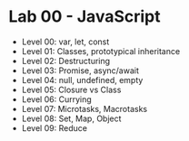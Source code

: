 # Lab 00 - JavaScript

- Level 00: var, let, const
- Level 01: Classes, prototypical inheritance
- Level 02: Destructuring
- Level 03: Promise, async/await
- Level 04: null, undefined, empty
- Level 05: Closure vs Class
- Level 06: Currying
- Level 07: Microtasks, Macrotasks
- Level 08: Set, Map, Object
- Level 09: Reduce
